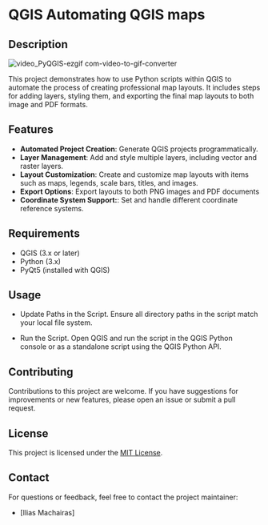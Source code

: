 # QGIS Automating QGIS maps

## Description

![video_PyQGIS-ezgif com-video-to-gif-converter](https://github.com/user-attachments/assets/b377f676-973e-402e-b81b-31d9df91af1a)

This project demonstrates how to use Python scripts within QGIS to automate the process of creating professional map layouts. It includes steps for adding layers, styling them, and exporting the final map layouts to both image and PDF formats.
## Features

- **Automated Project Creation**: Generate QGIS projects programmatically.
- **Layer Management**: Add and style multiple layers, including vector and raster layers.
- **Layout Customization**: Create and customize map layouts with items such as maps, legends, scale bars, titles, and images.
- **Export Options**: Export layouts to both PNG images and PDF documents
- **Coordinate System Support:**: Set and handle different coordinate reference systems.
  
## Requirements
- QGIS (3.x or later)
- Python (3.x)
- PyQt5 (installed with QGIS)

## Usage

- Update Paths in the Script. Ensure all directory paths in the script match your local file system.

- Run the Script. Open QGIS and run the script in the QGIS Python console or as a standalone script using the QGIS Python API.

## Contributing

Contributions to this project are welcome. If you have suggestions for improvements or new features, please open an issue or submit a pull request.

## License

This project is licensed under the [MIT License](LICENSE).

## Contact

For questions or feedback, feel free to contact the project maintainer:
- [Ilias Machairas]
